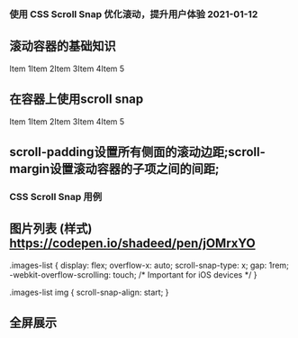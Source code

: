 ### 使用 CSS Scroll Snap 优化滚动，提升用户体验 2021-01-12
## 滚动容器的基础知识

<div class="section">
  <div class="section__item">Item 1</div>
  <div class="section__item">Item 2</div>
  <div class="section__item">Item 3</div>
  <div class="section__item">Item 4</div>
  <div class="section__item">Item 5</div>
</div>
<style>
.section {
  white-space: nowrap; /*display: flex; 现在都使用 Flexbox*/
  overflow-x: auto;
}
</style>

## 在容器上使用scroll snap
<div class="section">
  <div class="section__item">Item 1</div>
  <div class="section__item">Item 2</div>
  <div class="section__item">Item 3</div>
  <div class="section__item">Item 4</div>
  <div class="section__item">Item 5</div>
</div>

<style>
.section {
  display: flex;
  overflow-x: auto;
  scroll-snap-type: x mandatory;
}

.section__item {
  scroll-snap-align: start;
}

/*
.section {
  display: flex;  水平
  overflow-x: auto;
  scroll-snap-type: x;
}

.section {
  height: 250px;  垂直
  overflow-y: auto;
  scroll-snap-type: y;
}

.section__item {
  scroll-snap-align: start; 子项目将吸附到其水平滚动容器的开始处。
  scroll-snap-stop: always;  scroll-snap-stop的默认值是normal,要强制滚动捕捉到每个可能的点，应使用always。
}
*/
</style>

## scroll-padding设置所有侧面的滚动边距;scroll-margin设置滚动容器的子项之间的间距;

### CSS Scroll Snap 用例

## 图片列表 (样式) https://codepen.io/shadeed/pen/jOMrxYO
.images-list {
  display: flex;
  overflow-x: auto;
  scroll-snap-type: x;
  gap: 1rem;
  -webkit-overflow-scrolling: touch; /* Important for iOS devices */
}

.images-list img {
  scroll-snap-align: start;
}

## 全屏展示

<main>
  <section class="section section-1"></section>
  <section class="section section-2"></section>
  <section class="section section-3"></section>
  <section class="section section-4"></section>
  <section class="section section-5"></section>
</main>
<style>
main {
  height: 100vh;
  overflow-y: auto;
  scroll-snap-type: y mandatory;
  -webkit-overflow-scrolling: touch;
}

.section {
  height: 100vh;
  scroll-snap-align: start;
}
</style>

## 块和内联

值得一提的是，对于scroll-snap-type，可以使用inline和block逻辑值。参见下面的示例
main {
  scroll-snap-type: inline mandatory;
}

## 可读性
使用 CSS scroll snap时，请确保可访问性。这是滚动对齐的一种不好用法，它阻止用户自由滚动内容以读取内容。

<style>
.wrapper {
  scroll-snap-type: y mandatory;
}

h2 {
  scroll-snap-align: start;
}
</style>